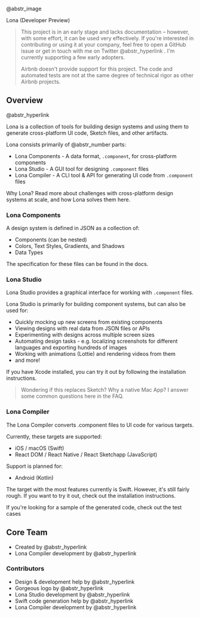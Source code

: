 @abstr_image 

Lona (Developer Preview)

  


> This project is in an early stage and lacks documentation – however, with some effort, it can be used very effectively. If you're interested in contributing or using it at your company, feel free to open a GitHub issue or get in touch with me on Twitter @abstr_hyperlink . I'm currently supporting a few early adopters.
> 
> Airbnb doesn't provide support for this project. The code and automated tests are not at the same degree of technical rigor as other Airbnb projects.

## Overview

@abstr_hyperlink 

Lona is a collection of tools for building design systems and using them to generate cross-platform UI code, Sketch files, and other artifacts.

Lona consists primarily of @abstr_number parts:

  * Lona Components - A data format, `.component`, for cross-platform components
  * Lona Studio - A GUI tool for designing `.component` files
  * Lona Compiler - A CLI tool & API for generating UI code from `.component` files



Why Lona? Read more about challenges with cross-platform design systems at scale, and how Lona solves them here.

### Lona Components

A design system is defined in JSON as a collection of:

  * Components (can be nested)
  * Colors, Text Styles, Gradients, and Shadows
  * Data Types



The specification for these files can be found in the docs.

### Lona Studio

Lona Studio provides a graphical interface for working with `.component` files.

Lona Studio is primarily for building component systems, but can also be used for:

  * Quickly mocking up new screens from existing components
  * Viewing designs with real data from JSON files or APIs
  * Experimenting with designs across multiple screen sizes
  * Automating design tasks - e.g. localizing screenshots for different languages and exporting hundreds of images
  * Working with animations (Lottie) and rendering videos from them
  * and more!



If you have Xcode installed, you can try it out by following the installation instructions.

> Wondering if this replaces Sketch? Why a native Mac App? I answer some common questions here in the FAQ.

### Lona Compiler

The Lona Compiler converts .component files to UI code for various targets.

Currently, these targets are supported:

  * iOS / macOS (Swift)
  * React DOM / React Native / React Sketchapp (JavaScript)



Support is planned for:

  * Android (Kotlin)



The target with the most features currently is Swift. However, it's still fairly rough. If you want to try it out, check out the installation instructions.

If you're looking for a sample of the generated code, check out the test cases

## Core Team

  * Created by @abstr_hyperlink 
  * Lona Compiler development by @abstr_hyperlink 



### Contributors

  * Design & development help by @abstr_hyperlink 
  * Gorgeous logo by @abstr_hyperlink 
  * Lona Studio development by @abstr_hyperlink 
  * Swift code generation help by @abstr_hyperlink 
  * Lona Compiler development by @abstr_hyperlink 


